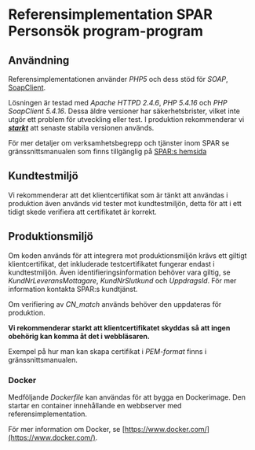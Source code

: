 # Referensimplementation SPAR Personsök program-program

## Användning

Referensimplementationen använder _PHP5_ och dess stöd för _SOAP_,
[SoapClient](http://php.net/manual/en/book.soap.php).

Lösningen är testad med _Apache HTTPD 2.4.6_, _PHP 5.4.16_ och _PHP SoapClient 5.4.16_. Dessa äldre versioner har säkerhetsbrister,
vilket inte utgör ett problem för utveckling eller test. I produktion rekommenderar vi <u>**_starkt_**</u> att senaste stabila versionen används.

För mer detaljer om verksamhetsbegrepp och tjänster inom SPAR se gränssnittsmanualen som finns tillgänglig på
[SPAR:s hemsida](https://www.statenspersonadressregister.se)

## Kundtestmiljö
Vi rekommenderar att det klientcertifikat som är tänkt att användas i produktion även används vid tester mot kundtestmiljön,
detta för att i ett tidigt skede verifiera att certifikatet är korrekt.

## Produktionsmiljö

Om koden används för att integrera mot produktionsmiljön krävs ett giltigt klientcertifikat, det inkluderade
testcertifikatet fungerar endast i kundtestmiljön. Även identifieringsinformation behöver vara giltig, se
_KundNrLeveransMottagare_, _KundNrSlutkund_ och _UppdragsId_. För mer information kontakta SPAR:s kundtjänst.

Om verifiering av _CN_match_ används behöver den uppdateras för produktion.

**Vi rekommenderar starkt att klientcertifikatet skyddas så att ingen obehörig kan komma åt det i webbläsaren.**

Exempel på hur man kan skapa certifikat i _PEM-format_ finns i gränssnittsmanualen.

### Docker

Medföljande _Dockerfile_ kan användas för att bygga en Dockerimage. Den startar en container innehållande en
webbserver med referensimplementation.

För mer information om Docker, se [https://www.docker.com/](https://www.docker.com/).
